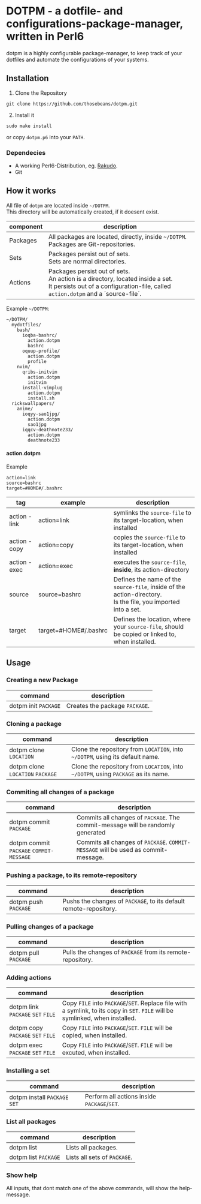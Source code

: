 # DOTPM - a dotfile- and configurations-package-manager, written in Perl6
dotpm is a highly configurable package-manager, to keep track of your dotfiles and automate the configurations of your systems.

## Installation
1. Clone the Repository
```
git clone https://github.com/thosebeans/dotpm.git
```
2. Install it
```
sudo make install
```
or copy `dotpm.p6` into your `PATH`.

### Dependecies
- A working Perl6-Distribution, eg. [Rakudo](https://perl6.org/).
- Git

## How it works
All file of `dotpm` are located inside `~/DOTPM`.  
This directory will be automatically created, if it doesent exist.

| component | description |
|--|--|
| Packages | All packages are located, directly, inside `~/DOTPM`.<br>Packages are Git-repositories. |
| Sets | Packages persist out of sets.<br>Sets are normal directories. |
| Actions | Packages persist out of sets.<br>An action is a directory, located inside a set.<br>It persists out of a configuration-file, called `action.dotpm` and a ´source-file´. |

Example `~/DOTPM`:
```
~/DOTPM/
  mydotfiles/
    bash/
      ioqba-bashrc/
        action.dotpm
        bashrc
      oquup-profile/
        action.dotpm
        profile
    nvim/
      qribs-initvim
        action.dotpm
        initvim
      install-vimplug
        action.dotpm
        install.sh
  rickswallpapers/
    anime/
      ioqyy-sao1jpg/
        action.dotpm
        sao1jpg
      iqqcv-deathnote233/
        action.dotpm
        deathnote233
```

#### action.dotpm
Example  
```
action=link
source=bashrc
target=#HOME#/.bashrc
```

| tag | example | description |
|--|--|--|
| action - link | action=link | symlinks the `source-file` to its target-location, when installed |
| action - copy | action=copy | copies the `source-file` to its target-location, when installed |
| action - exec | action=exec | executes the `source-file`, **inside**, its action-directory |
| source | source=bashrc | Defines the name of the `source-file`, inside of the action-directory.<br>Is the file, you imported into a set. |
| target | target=#HOME#/.bashrc | Defines the location, where your `source-file`, should be copied or linked to, when installed. |

## Usage
### Creating a new Package
| command | description |
|--|--|
| dotpm init `PACKAGE` | Creates the package `PACKAGE`. |

### Cloning a package
| command | description |
|--|--|
| dotpm clone `LOCATION` | Clone the repository from `LOCATION`, into `~/DOTPM`, using its default name. |
| dotpm clone `LOCATION` `PACKAGE` | Clone the repository from `LOCATION`, into `~/DOTPM`, using `PACKAGE` as its name. |

### Commiting all changes of a package
| command | description |
|--|--|
| dotpm commit `PACKAGE` | Commits all changes of `PACKAGE`. The commit-message will be randomly generated |
| dotpm commit `PACKAGE` `COMMIT-MESSAGE` | Commits all changes of `PACKAGE`. `COMMIT-MESSAGE` will be used as commit-message. |

### Pushing a package, to its remote-repository 
| command | description |
|--|--|
| dotpm push `PACKAGE` | Pushs the changes of `PACKAGE`, to its default remote-repository. |

### Pulling changes of a package
| command | description |
|--|--|
| dotpm pull `PACKAGE` | Pulls the changes of `PACKAGE` from its remote-repository. |

### Adding actions
| command | description |
|--|--|
| dotpm link `PACKAGE` `SET` `FILE` | Copy `FILE` into `PACKAGE`/`SET`. Replace file with a symlink, to its copy in `SET`. `FILE` will be symlinked, when installed. |
| dotpm copy `PACKAGE` `SET` `FILE` | Copy `FILE` into `PACKAGE`/`SET`. `FILE` will be copied, when installed. |
| dotpm exec `PACKAGE` `SET` `FILE` | Copy `FILE` into `PACKAGE`/`SET`. `FILE` will be excuted, when installed. |

### Installing a set
| command | description |
|--|--|
| dotpm install `PACKAGE` `SET` | Perform all actions inside `PACKAGE`/`SET`. |

### List all packages 
| command | description |
|--|--|
| dotpm list | Lists all packages. |
| dotpm list `PACKAGE` | Lists all sets of `PACKAGE`. |

### Show help
All inputs, that dont match one of the above commands, will show the help-message.
